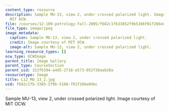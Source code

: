 ```yaml
---
content_type: resource
description: Sample MU-13, view 2, under crossed polarized light. Image courtesy of
  MIT OCW.
file: /courses/12-109-petrology-fall-2005/f682c1fb33852f9b5166f01f266e04bc_L12_MU_13_2.jpg
file_type: image/jpeg
image_metadata:
  caption: Sample MU-13, view 2, under crossed polarized light.
  credit: Image courtesy of MIT OCW.
  image-alt: Sample MU-13, view 2, under crossed polarized light.
learning_resource_types: []
ocw_type: OCWImage
parent_title: Image Gallery
parent_type: CourseSection
parent_uid: 322f6394-a4d5-2718-e573-052f38aab20a
resourcetype: Image
title: L12_MU_13_2.jpg
uid: f682c1fb-3385-2f9b-5166-f01f266e04bc
---
```

Sample MU-13, view 2, under crossed polarized light. Image courtesy of MIT OCW.

